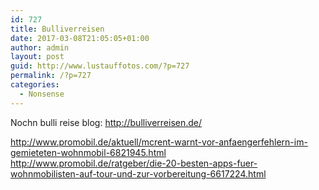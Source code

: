 ```yaml
---
id: 727
title: Bulliverreisen
date: 2017-03-08T21:05:05+01:00
author: admin
layout: post
guid: http://www.lustauffotos.com/?p=727
permalink: /?p=727
categories:
  - Nonsense
---
```

Nochn bulli reise blog: <http://bulliverreisen.de/>

<http://www.promobil.de/aktuell/mcrent-warnt-vor-anfaengerfehlern-im-gemieteten-wohnmobil-6821945.html>  
<http://www.promobil.de/ratgeber/die-20-besten-apps-fuer-wohnmobilisten-auf-tour-und-zur-vorbereitung-6617224.html>